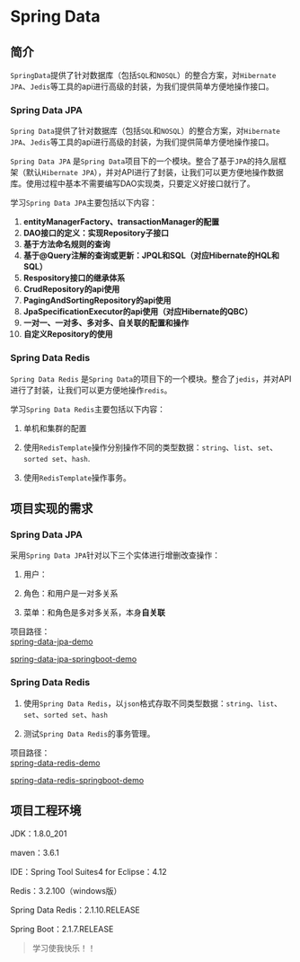 
# Spring Data

## 简介
`SpringData`提供了针对数据库（包括`SQL`和`NOSQL`）的整合方案，对`Hibernate` `JPA`、`Jedis`等工具的api进行高级的封装，为我们提供简单方便地操作接口。    

### Spring Data JPA
`Spring Data`提供了针对数据库（包括`SQL`和`NOSQL`）的整合方案，对`Hibernate JPA`、`Jedis`等工具的api进行高级的封装，为我们提供简单方便地操作接口。    

`Spring Data JPA` 是`Spring Data`项目下的一个模块。整合了基于`JPA`的持久层框架（默认`Hibernate JPA`），并对API进行了封装，让我们可以更方便地操作数据库。使用过程中基本不需要编写DAO实现类，只要定义好接口就行了。  

学习`Spring Data JPA`主要包括以下内容：  
1. **entityManagerFactory、transactionManager的配置**  
2. **DAO接口的定义：实现Repository子接口**  
3. **基于方法命名规则的查询**  
4. **基于@Query注解的查询或更新：JPQL和SQL（对应Hibernate的HQL和SQL）**  
5. **Respository接口的继承体系**  
5. **CrudRepository的api使用**  
6. **PagingAndSortingRepository的api使用**  
7. **JpaSpecificationExecutor的api使用（对应Hibernate的QBC）**  
8. **一对一、一对多、多对多、自关联的配置和操作**  
9. **自定义Repository的使用**  

### Spring Data Redis
`Spring Data Redis` 是`Spring Data`的项目下的一个模块。整合了`jedis`，并对API进行了封装，让我们可以更方便地操作`redis`。  

学习`Spring Data Redis`主要包括以下内容：  
1. 单机和集群的配置  

2. 使用`RedisTemplate`操作分别操作不同的类型数据：`string`、`list`、`set`、`sorted set`、`hash`.  

3. 使用`RedisTemplate`操作事务。


## 项目实现的需求
###  Spring Data JPA
采用`Spring Data JPA`针对以下三个实体进行增删改查操作：  

1. 用户：  

2. 角色：和用户是一对多关系  

3. 菜单：和角色是多对多关系，本身**自关联**  

项目路径：  
[spring-data-jpa-demo](https://github.com/ZhangZiSheng001/spring-data-projects/tree/master/spring-data-jpa-demo)  

[spring-data-jpa-springboot-demo](https://github.com/ZhangZiSheng001/spring-data-projects/tree/master/spring-data-jpa-springboot-demo)  

###  Spring Data Redis
1. 使用`Spring Data Redis`，以`json`格式存取不同类型数据：`string`、`list`、`set`、`sorted set`、`hash`  

2. 测试`Spring Data Redis`的事务管理。  

项目路径：   
[spring-data-redis-demo](https://github.com/ZhangZiSheng001/spring-data-projects/tree/master/spring-data-redis-demo)   

[spring-data-redis-springboot-demo](https://github.com/ZhangZiSheng001/spring-data-projects/tree/master/spring-data-redis-springboot-demo)   

## 项目工程环境

JDK：1.8.0_201  

maven：3.6.1  

IDE：Spring Tool Suites4 for Eclipse：4.12   

Redis：3.2.100（windows版）  

Spring Data Redis：2.1.10.RELEASE  

Spring Boot：2.1.7.RELEASE  


> 学习使我快乐！！
